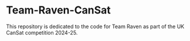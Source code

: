 # Team-Raven-CanSat
This repository is dedicated to the code for Team Raven as part of the UK CanSat competition 2024-25.
